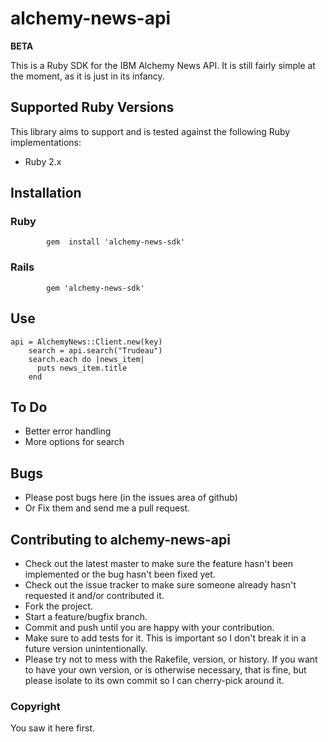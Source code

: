 # alchemy-news-api

**BETA**

This is a Ruby SDK for the IBM Alchemy News API.  It is still fairly simple at the moment, as it is just in its infancy.

## Supported Ruby Versions
This library aims to support and is tested against the following Ruby implementations:

* Ruby 2.x

## Installation

### Ruby
```    
		gem  install 'alchemy-news-sdk'
```


### Rails
```    
		gem 'alchemy-news-sdk'
```


## Use
```
api = AlchemyNews::Client.new(key)
    search = api.search("Trudeau")
    search.each do |news_item|
      puts news_item.title
    end
```
## To Do

* Better error handling
* More options for search

## Bugs

* Please post bugs here (in the issues area of github)
* Or Fix them and send me a pull request.  


## Contributing to alchemy-news-api
 
* Check out the latest master to make sure the feature hasn't been implemented or the bug hasn't been fixed yet.
* Check out the issue tracker to make sure someone already hasn't requested it and/or contributed it.
* Fork the project.
* Start a feature/bugfix branch.
* Commit and push until you are happy with your contribution.
* Make sure to add tests for it. This is important so I don't break it in a future version unintentionally.
* Please try not to mess with the Rakefile, version, or history. If you want to have your own version, or is otherwise necessary, that is fine, but please isolate to its own commit so I can cherry-pick around it.

### Copyright

You saw it here first.

